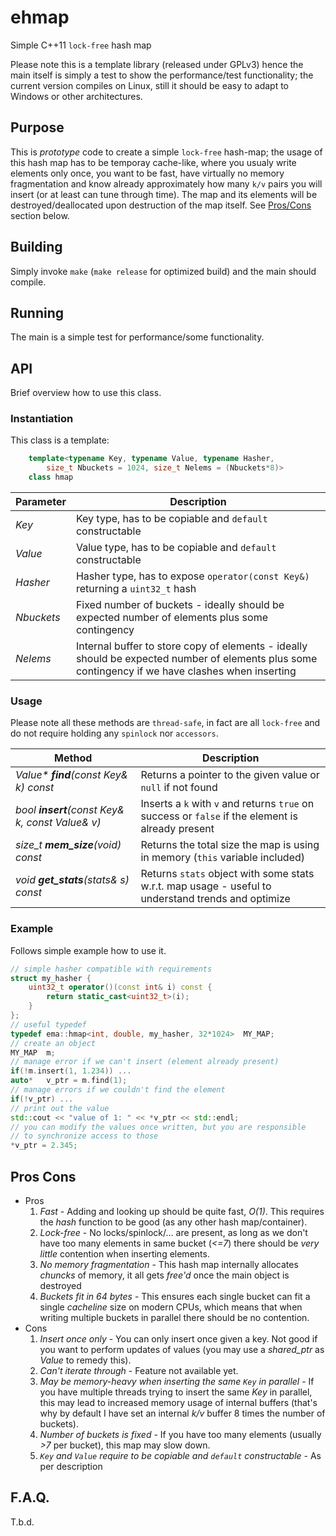 # ehmap
Simple C++11 `lock-free` hash map

Please note this is a template library (released under GPLv3) hence the main itself is simply a test to show the performance/test functionality; the current version compiles on Linux, still it should be easy to adapt to Windows or other architectures.

## Purpose

This is _prototype_ code to create a simple `lock-free` hash-map; the usage of this hash map has to be temporay cache-like, where you usualy write elements only once, you want to be fast, have virtually no memory fragmentation and know already approximately how many `k/v` pairs you will insert (or at least can tune through time).
The map and its elements will be destroyed/deallocated upon destruction of the map itself.
See [Pros/Cons](#pros-cons) section below.

## Building
Simply invoke `make` (`make release` for optimized build) and the main should compile.

## Running
The main is a simple test for performance/some functionality.

## API

Brief overview how to use this class.

### Instantiation

This class is a template:
``` c++
	template<typename Key, typename Value, typename Hasher,
		size_t Nbuckets = 1024, size_t Nelems = (Nbuckets*8)>
	class hmap
```
|Parameter|Description|
|---------|-----------|
|_Key_      |Key type, has to be copiable and `default` constructable|
|_Value_    |Value type, has to be copiable and `default` constructable|
|_Hasher_   |Hasher type, has to expose ```operator(const Key&)``` returning a ```uint32_t``` hash|
|_Nbuckets_ |Fixed number of buckets - ideally should be expected number of elements plus some contingency|
|_Nelems_   |Internal buffer to store copy of elements - ideally should be expected number of elements plus some contingency if we have clashes when inserting|

### Usage

Please note all these methods are `thread-safe`, in fact are all `lock-free` and do not require holding any `spinlock` nor `accessors`.

|Method|Description|
|------|-----------|
|_Value* **find**(const Key& k) const_|Returns a pointer to the given value or `null` if not found|
|_bool **insert**(const Key& k, const Value& v)_|Inserts a `k` with `v` and returns `true` on success or `false` if the element is already present|
|_size_t **mem_size**(void) const_|Returns the total size the map is using in memory (`this` variable included)|
|_void **get_stats**(stats& s) const_|Returns ```stats``` object with some stats w.r.t. map usage - useful to understand trends and optimize|

### Example

Follows simple example how to use it.

``` c++
// simple hasher compatible with requirements
struct my_hasher {
	uint32_t operator()(const int& i) const {
		return static_cast<uint32_t>(i);
	}
};
// useful typedef
typedef ema::hmap<int, double, my_hasher, 32*1024>	MY_MAP;
// create an object
MY_MAP	m;
// manage error if we can't insert (element already present)
if(!m.insert(1, 1.234)) ... 
auto*	v_ptr = m.find(1);
// manage errors if we couldn't find the element
if(!v_ptr) ...
// print out the value
std::cout << "value of 1: " << *v_ptr << std::endl;
// you can modify the values once written, but you are responsible 
// to synchronize access to those
*v_ptr = 2.345;
```

## Pros Cons

* Pros
  1. *Fast* - Adding and looking up should be quite fast, _O(1)_. This requires the _hash_ function to be good (as any other hash map/container).
  2. *Lock-free* - No locks/spinlock/... are present, as long as we don't have too many elements in same bucket (_<=7_) there should be _very little_ contention when inserting elements.
  3. *No memory fragmentation* - This hash map internally allocates _chuncks_ of memory, it all gets _free'd_ once the main object is destroyed
  4. *Buckets fit in 64 bytes* - This ensures each single bucket can fit a single _cacheline_ size on modern CPUs, which means that when writing multiple buckets in parallel there should be no contention.
* Cons
  1. *Insert once only* - You can only insert once given a key. Not good if you want to perform updates of values (you may use a _shared_ptr_ as _Value_ to remedy this).
  2. *Can't iterate through* - Feature not available yet.
  3. *May be memory-heavy when inserting the same `Key` in parallel* - If you have multiple threads trying to insert the same _Key_ in parallel, this may lead to increased memory usage of internal buffers (that's why by default I have set an internal _k/v_ buffer 8 times the number of buckets).
  4. *Number of buckets is fixed* - If you have too many elements (usually _>7_ per bucket), this map may slow down.
  5. *`Key` and `Value` require to be copiable and `default` constructable* - As per description

## F.A.Q.

T.b.d.

